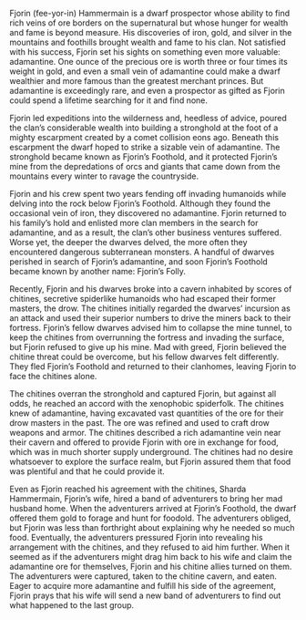 Fjorin (fee-yor-in) Hammermain is a dwarf prospector whose ability to find rich veins of ore borders on the supernatural but whose hunger for wealth and fame is beyond measure. His discoveries of iron, gold, and silver in the mountains and foothills brought wealth and fame to his clan. Not satisfied with his success, Fjorin set his sights on something even more valuable: adamantine. One ounce of the precious ore is worth three or four times its weight in gold, and even a small vein of adamantine could make a dwarf wealthier and more famous than the greatest merchant princes. But adamantine is exceedingly rare, and even a prospector as gifted as Fjorin could spend a lifetime searching for it and find none. 

Fjorin led expeditions into the wilderness and, heedless of advice, poured the clan’s considerable wealth into building a stronghold at the foot of a mighty escarpment created by a comet collision eons ago. Beneath this escarpment the dwarf hoped to strike a sizable vein of adamantine. The stronghold became known as Fjorin’s Foothold, and it protected Fjorin’s mine from the depredations of orcs and giants that came down from the mountains every winter to ravage the countryside. 

Fjorin and his crew spent two years fending off invading humanoids while delving into the rock below Fjorin’s Foothold. Although they found the occasional vein of iron, they discovered no adamantine. Fjorin returned to his family’s hold and enlisted more clan members in the search for adamantine, and as a result, the clan’s other business ventures suffered. Worse yet, the deeper the dwarves delved, the more often they encountered dangerous subterranean monsters. A handful of dwarves perished in search of Fjorin’s adamantine, and soon Fjorin’s Foothold became known by another name: Fjorin’s Folly. 

Recently, Fjorin and his dwarves broke into a cavern inhabited by scores of chitines, secretive spiderlike humanoids who had escaped their former masters, the drow. The chitines initially regarded the dwarves’ incursion as an attack and used their superior numbers to drive the miners back to their fortress. Fjorin’s fellow dwarves advised him to collapse the mine tunnel, to keep the chitines from overrunning the fortress and invading the surface, but Fjorin refused to give up his mine. Mad with greed, Fjorin believed the chitine threat could be overcome, but his fellow dwarves felt differently. They fled Fjorin’s Foothold and returned to their clanhomes, leaving Fjorin to face the chitines alone. 

The chitines overran the stronghold and captured Fjorin, but against all odds, he reached an accord with the xenophobic spiderfolk. The chitines knew of adamantine, having excavated vast quantities of the ore for their drow masters in the past. The ore was refined and used to craft drow weapons and armor. The chitines described a rich adamantine vein near their cavern and offered to provide Fjorin with ore in exchange for food, which was in much shorter supply underground. The chitines had no desire whatsoever to explore the surface realm, but Fjorin assured them that food was plentiful and that he could provide it. 

Even as Fjorin reached his agreement with the chitines, Sharda Hammermain, Fjorin’s wife, hired a band of adventurers to bring her mad husband home. When the adventurers arrived at Fjorin’s Foothold, the dwarf offered them gold to forage and hunt for foodold. The adventurers obliged, but Fjorin was less than forthright about explaining why he needed so much food. Eventually, the adventurers pressured Fjorin into revealing his arrangement with the chitines, and they refused to aid him further. When it seemed as if the adventurers might drag him back to his wife and claim the adamantine ore for themselves, Fjorin and his chitine allies turned on them. The adventurers were captured, taken to the chitine cavern, and eaten. Eager to acquire more adamantine and fulfill his side of the agreement, Fjorin prays that his wife will send a new band of adventurers to find out what happened to the last group.